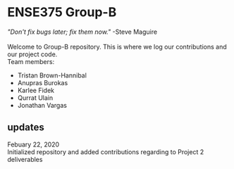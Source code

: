 # ENSE375 Group-B
_"Don't fix bugs later; fix them now."_ -Steve Maguire
<br>
<br>
Welcome to Group-B repository.
This is where we log our contributions and our project code.
<br>
Team members:
- Tristan Brown-Hannibal
- Anupras Burokas
- Karlee Fidek
- Qurrat Ulain
- Jonathan Vargas
## updates
Febuary 22, 2020 <br>
Initialized repository and added contributions regarding to Project 2 deliverables  
